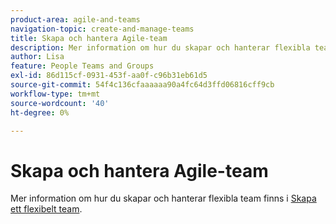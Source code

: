 ```yaml
---
product-area: agile-and-teams
navigation-topic: create-and-manage-teams
title: Skapa och hantera Agile-team
description: Mer information om hur du skapar och hanterar flexibla team finns i Skapa ett flexibelt team.
author: Lisa
feature: People Teams and Groups
exl-id: 86d115cf-0931-453f-aa0f-c96b31eb61d5
source-git-commit: 54f4c136cfaaaaaa90a4fc64d3ffd06816cff9cb
workflow-type: tm+mt
source-wordcount: '40'
ht-degree: 0%

---
```


# Skapa och hantera Agile-team

Mer information om hur du skapar och hanterar flexibla team finns i [Skapa ett flexibelt team](../../agile/get-started-with-agile-in-workfront/create-an-agile-team.md).
